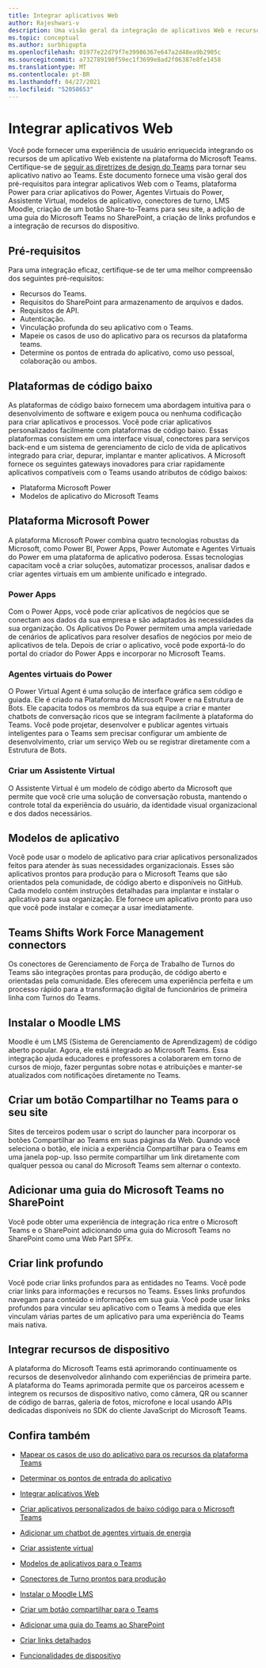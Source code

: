 ```yaml
---
title: Integrar aplicativos Web
author: Rajeshwari-v
description: Uma visão geral da integração de aplicativos Web e recursos de dispositivo com o aplicativo Microsoft Teams.
ms.topic: conceptual
ms.author: surbhigupta
ms.openlocfilehash: 01977e22d79f7e39986367e647a2d48ea9b2905c
ms.sourcegitcommit: a732789190f59ec1f3699e8ad2f06387e8fe1458
ms.translationtype: MT
ms.contentlocale: pt-BR
ms.lasthandoff: 04/27/2021
ms.locfileid: "52058653"
---
```

# <a name="integrate-web-apps"></a>Integrar aplicativos Web

Você pode fornecer uma experiência de usuário enriquecida integrando os recursos de um aplicativo Web existente na plataforma do Microsoft Teams. Certifique-se de [seguir as diretrizes de design do Teams](~/concepts/design/understand-use-cases.md) para tornar seu aplicativo nativo ao Teams.
Este documento fornece uma visão geral dos pré-requisitos para integrar aplicativos Web com o Teams, plataforma Power para criar aplicativos do Power, Agentes Virtuais do Power, Assistente Virtual, modelos de aplicativo, conectores de turno, LMS Moodle, criação de um botão Share-to-Teams para seu site, a adição de uma guia do Microsoft Teams no SharePoint, a criação de links profundos e a integração de recursos do dispositivo.

## <a name="prerequisites"></a>Pré-requisitos   

Para uma integração eficaz, certifique-se de ter uma melhor compreensão dos seguintes pré-requisitos:
* Recursos do Teams. 
* Requisitos do SharePoint para armazenamento de arquivos e dados.
* Requisitos de API.
* Autenticação.
* Vinculação profunda do seu aplicativo com o Teams.
* Mapeie os casos de uso do aplicativo para os recursos da plataforma teams.
* Determine os pontos de entrada do aplicativo, como uso pessoal, colaboração ou ambos.

## <a name="low-code-platforms"></a>Plataformas de código baixo

As plataformas de código baixo fornecem uma abordagem intuitiva para o desenvolvimento de software e exigem pouca ou nenhuma codificação para criar aplicativos e processos. Você pode criar aplicativos personalizados facilmente com plataformas de código baixo. Essas plataformas consistem em uma interface visual, conectores para serviços back-end e um sistema de gerenciamento de ciclo de vida de aplicativos integrado para criar, depurar, implantar e manter aplicativos. A Microsoft fornece os seguintes gateways inovadores para criar rapidamente aplicativos compatíveis com o Teams usando atributos de código baixos:
* Plataforma Microsoft Power
* Modelos de aplicativo do Microsoft Teams

## <a name="microsoft-power-platform"></a>Plataforma Microsoft Power

A plataforma Microsoft Power combina quatro tecnologias robustas da Microsoft, como Power BI, Power Apps, Power Automate e Agentes Virtuais do Power em uma plataforma de aplicativo poderosa. Essas tecnologias capacitam você a criar soluções, automatizar processos, analisar dados e criar agentes virtuais em um ambiente unificado e integrado.

### <a name="power-apps"></a>Power Apps

Com o Power Apps, você pode criar aplicativos de negócios que se conectam aos dados da sua empresa e são adaptados às necessidades da sua organização. Os Aplicativos Do Power permitem uma ampla variedade de cenários de aplicativos para resolver desafios de negócios por meio de aplicativos de tela. Depois de criar o aplicativo, você pode exportá-lo do portal do criador do Power Apps e incorporar no Microsoft Teams.

### <a name="power-virtual-agents"></a>Agentes virtuais do Power

O Power Virtual Agent é uma solução de interface gráfica sem código e guiada. Ele é criado na Plataforma do Microsoft Power e na Estrutura de Bots. Ele capacita todos os membros da sua equipe a criar e manter chatbots de conversação ricos que se integram facilmente à plataforma do Teams. Você pode projetar, desenvolver e publicar agentes virtuais inteligentes para o Teams sem precisar configurar um ambiente de desenvolvimento, criar um serviço Web ou se registrar diretamente com a Estrutura de Bots.

### <a name="create-virtual-assistant"></a>Criar um Assistente Virtual

O Assistente Virtual é um modelo de código aberto da Microsoft que permite que você crie uma solução de conversação robusta, mantendo o controle total da experiência do usuário, da identidade visual organizacional e dos dados necessários. 

## <a name="app-templates"></a>Modelos de aplicativo

Você pode usar o modelo de aplicativo para criar aplicativos personalizados feitos para atender às suas necessidades organizacionais. Esses são aplicativos prontos para produção para o Microsoft Teams que são orientados pela comunidade, de código aberto e disponíveis no GitHub. Cada modelo contém instruções detalhadas para implantar e instalar o aplicativo para sua organização. Ele fornece um aplicativo pronto para uso que você pode instalar e começar a usar imediatamente. 

## <a name="teams-shifts-work-force-management-connectors"></a>Teams Shifts Work Force Management connectors

Os conectores de Gerenciamento de Força de Trabalho de Turnos do Teams são integrações prontas para produção, de código aberto e orientadas pela comunidade. Eles oferecem uma experiência perfeita e um processo rápido para a transformação digital de funcionários de primeira linha com Turnos do Teams.

## <a name="install-moodle-lms"></a>Instalar o Moodle LMS

Moodle é um LMS (Sistema de Gerenciamento de Aprendizagem) de código aberto popular. Agora, ele está integrado ao Microsoft Teams. Essa integração ajuda educadores e professores a colaborarem em torno de cursos de miojo, fazer perguntas sobre notas e atribuições e manter-se atualizados com notificações diretamente no Teams.

## <a name="create-a-share-to-teams-button-for-your-website"></a>Criar um botão Compartilhar no Teams para o seu site

Sites de terceiros podem usar o script do launcher para incorporar os botões Compartilhar ao Teams em suas páginas da Web. Quando você seleciona o botão, ele inicia a experiência Compartilhar para o Teams em uma janela pop-up. Isso permite compartilhar um link diretamente com qualquer pessoa ou canal do Microsoft Teams sem alternar o contexto.

## <a name="add-a-microsoft-teams-tab-in-sharepoint"></a>Adicionar uma guia do Microsoft Teams no SharePoint

Você pode obter uma experiência de integração rica entre o Microsoft Teams e o SharePoint adicionando uma guia do Microsoft Teams no SharePoint como uma Web Part SPFx. 

## <a name="create-deep-link"></a>Criar link profundo

Você pode criar links profundos para as entidades no Teams. Você pode criar links para informações e recursos no Teams. Esses links profundos navegam para conteúdo e informações em sua guia. Você pode usar links profundos para vincular seu aplicativo com o Teams à medida que eles vinculam várias partes de um aplicativo para uma experiência do Teams mais nativa.

## <a name="integrate-device-capabilities"></a>Integrar recursos de dispositivo

A plataforma do Microsoft Teams está aprimorando continuamente os recursos de desenvolvedor alinhando com experiências de primeira parte. A plataforma do Teams aprimorada permite que os parceiros acessem e integrem os recursos de dispositivo nativo, como câmera, QR ou scanner de código de barras, galeria de fotos, microfone e local usando APIs dedicadas disponíveis no SDK do cliente JavaScript do Microsoft Teams. 

## <a name="see-also"></a>Confira também

- [Mapear os casos de uso do aplicativo para os recursos da plataforma Teams](~/concepts/design/map-use-cases.md)

- [Determinar os pontos de entrada do aplicativo](~/concepts/extensibility-points.md)

- [Integrar aplicativos Web](~/samples/integrating-web-apps.md)

- [Criar aplicativos personalizados de baixo código para o Microsoft Teams](~/samples/teams-low-code-solutions.md)

- [Adicionar um chatbot de agentes virtuais de energia](~/bots/how-to/add-power-virtual-agents-bot-to-teams.md)

- [Criar assistente virtual](~/samples/virtual-assistant.md)

- [Modelos de aplicativos para o Teams](~/samples/app-templates.md)

- [Conectores de Turno prontos para produção](~/samples/shifts-wfm-connectors.md)

- [Instalar o Moodle LMS](~/resources/moodleinstructions.md)

- [Criar um botão compartilhar para o Teams](~/concepts/build-and-test/share-to-teams.md)

- [Adicionar uma guia do Teams ao SharePoint](~/tabs/how-to/tabs-in-sharepoint.md)

- [Criar links detalhados](~/concepts/build-and-test/deep-links.md)

- [Funcionalidades de dispositivo](~/concepts/device-capabilities/device-capabilities-overview.md)
